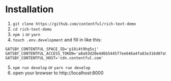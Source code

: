 # Installation

1. `git clone https://github.com/contentful/rich-text-demo`
2. `cd rich-text-demo`
3. `npm i` or `yarn`
4. `touch .env.development` and fill in like this:

```
GATSBY_CONTENTFUL_SPACE_ID='p18i4t9hq5xj'
GATSBY_CONTENTFUL_ACCESS_TOKEN='a8a93d20e4d6b5445f7ee646a4fa83e316d07a93b57defd25eba7a7dbc053ae8'
GATSBY_CONTENTFUL_HOST='cdn.contentful.com'
```
5. `npm run develop` or `yarn run develop`
6. open your browser to http://localhost:8000
